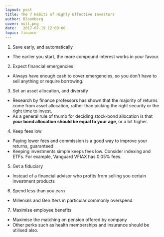 ```yaml
---
layout: post
title: The 7 Habits of Highly Effective Investors
author: Bloomberg
cover: null.png
date:   2017-07-19 12:00:00
topic: finance
---
```


1.	Save early, and automatically
-	The earlier you start, the more compound interest works in your favour.

2.	Expect financial emergencies
-	Always have enough cash to cover emergencies, so you don't have to sell anything or require borrowing.

3.	Set an asset allocation, and diversify
-	Research by finance professors has shown that the majority of returns come from asset allocation, rather than picking the right security or the right time to invest.
-	As a general rule of thumb for deciding stock-bond allocation is that **your bond allocation should be equal to your age**, or a bit higher.

4.	Keep fees low
-	Paying lower fees and commission is a good way to improve your returns, guaranteed
-	Keeping investments simple keeps fees low. Consider indexing and ETFs. For example, Vanguard VFIAX has 0.05% fees.

5.	Get a fiduciary
-	Instead of a financial advisor who profits from selling you certain investment products

6. 	Spend less than you earn
-	Millenials and Gen Xers in particular commonly overspend.

7.	Maximise employee benefits
-	Maximise the matching on pension offered by company
-	Other perks such as health memberships and insurance should be utilised also.

